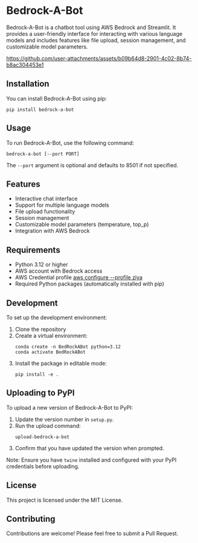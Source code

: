 # Bedrock-A-Bot

Bedrock-A-Bot is a chatbot tool using AWS Bedrock and Streamlit. It provides a user-friendly interface for interacting with various language models and includes features like file upload, session management, and customizable model parameters.

https://github.com/user-attachments/assets/b09b64d8-2901-4c02-8b74-b8ac304453e1

## Installation

You can install Bedrock-A-Bot using pip:

```
pip install bedrock-a-bot
```

## Usage

To run Bedrock-A-Bot, use the following command:

```
bedrock-a-bot [--port PORT]
```

The `--port` argument is optional and defaults to 8501 if not specified.

## Features

- Interactive chat interface
- Support for multiple language models
- File upload functionality
- Session management
- Customizable model parameters (temperature, top_p)
- Integration with AWS Bedrock

## Requirements

- Python 3.12 or higher
- AWS account with Bedrock access
- AWS Credential profile [aws configure --profile ziya](https://docs.aws.amazon.com/cli/v1/userguide/cli-authentication-user.html)
- Required Python packages (automatically installed with pip)

## Development

To set up the development environment:

1. Clone the repository
2. Create a virtual environment:
   ```
   conda create -n BedRockABot python=3.12
   conda activate BedRockABot
   ```
3. Install the package in editable mode:
   ```
   pip install -e .
   ```

## Uploading to PyPI

To upload a new version of Bedrock-A-Bot to PyPI:

1. Update the version number in `setup.py`.
2. Run the upload command:
   ```
   upload-bedrock-a-bot
   ```
3. Confirm that you have updated the version when prompted.

Note: Ensure you have `twine` installed and configured with your PyPI credentials before uploading.

## License

This project is licensed under the MIT License.

## Contributing

Contributions are welcome! Please feel free to submit a Pull Request.
